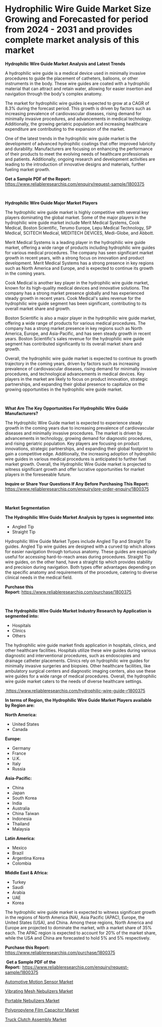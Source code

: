 <p><h1>Hydrophilic Wire Guide Market Size Growing and Forecasted for period from 2024 - 2031 and provides complete market analysis of this market</h1></p><p><strong>Hydrophilic Wire Guide Market Analysis and Latest Trends</strong></p>
<p><p>A hydrophilic wire guide is a medical device used in minimally invasive procedures to guide the placement of catheters, balloons, or other instruments in the body. These wire guides are coated with a hydrophilic material that can attract and retain water, allowing for easier insertion and navigation through the body's complex anatomy.</p><p>The market for hydrophilic wire guides is expected to grow at a CAGR of 8.3% during the forecast period. This growth is driven by factors such as increasing prevalence of cardiovascular diseases, rising demand for minimally invasive procedures, and advancements in medical technology. Additionally, the growing geriatric population and increasing healthcare expenditure are contributing to the expansion of the market.</p><p>One of the latest trends in the hydrophilic wire guide market is the development of advanced hydrophilic coatings that offer improved lubricity and durability. Manufacturers are focusing on enhancing the performance of their products to meet the evolving needs of healthcare professionals and patients. Additionally, ongoing research and development activities are leading to the introduction of innovative designs and materials, further fueling market growth.</p></p>
<p><strong>Get a Sample PDF of the Report:&nbsp;</strong> <a href="https://www.reliableresearchiq.com/enquiry/request-sample/1800375">https://www.reliableresearchiq.com/enquiry/request-sample/1800375</a></p>
<p>&nbsp;</p>
<p><strong>Hydrophilic Wire Guide Major Market Players</strong></p>
<p><p>The hydrophilic wire guide market is highly competitive with several key players dominating the global market. Some of the major players in the hydrophilic wire guide market include Merit Medical Systems, Cook Medical, Boston Scientific, Terumo Europe, Lepu Medical Technology, SP Medical, SCITECH Medical, MEDITECH DEVICES, Medi-Globe, and Abbott.</p><p>Merit Medical Systems is a leading player in the hydrophilic wire guide market, offering a wide range of products including hydrophilic wire guides for various medical procedures. The company has seen significant market growth in recent years, with a strong focus on innovation and product development. Merit Medical Systems has a strong presence in key regions such as North America and Europe, and is expected to continue its growth in the coming years.</p><p>Cook Medical is another key player in the hydrophilic wire guide market, known for its high-quality medical devices and innovative solutions. The company has a strong market presence globally and has experienced steady growth in recent years. Cook Medical's sales revenue for the hydrophilic wire guide segment has been significant, contributing to its overall market share and growth.</p><p>Boston Scientific is also a major player in the hydrophilic wire guide market, offering a wide range of products for various medical procedures. The company has a strong market presence in key regions such as North America, Europe, and Asia-Pacific, and has seen steady growth in recent years. Boston Scientific's sales revenue for the hydrophilic wire guide segment has contributed significantly to its overall market share and growth.</p><p>Overall, the hydrophilic wire guide market is expected to continue its growth trajectory in the coming years, driven by factors such as increasing prevalence of cardiovascular diseases, rising demand for minimally invasive procedures, and technological advancements in medical devices. Key players in the market are likely to focus on product innovation, strategic partnerships, and expanding their global presence to capitalize on the growing opportunities in the hydrophilic wire guide market.</p></p>
<p>&nbsp;</p>
<p><strong>What Are The Key Opportunities For Hydrophilic Wire Guide Manufacturers?</strong></p>
<p><p>The Hydrophilic Wire Guide market is expected to experience steady growth in the coming years due to increasing prevalence of cardiovascular diseases and minimally invasive procedures. The market is driven by advancements in technology, growing demand for diagnostic procedures, and rising geriatric population. Key players are focusing on product innovations, strategic partnerships, and expanding their global footprint to gain a competitive edge. Additionally, the increasing adoption of hydrophilic wire guides in various medical procedures is anticipated to further fuel market growth. Overall, the Hydrophilic Wire Guide market is projected to witness significant growth and offer lucrative opportunities for market players in the foreseeable future.</p></p>
<p><strong>Inquire or Share Your Questions If Any Before Purchasing This Report:</strong> <a href="https://www.reliableresearchiq.com/enquiry/pre-order-enquiry/1800375">https://www.reliableresearchiq.com/enquiry/pre-order-enquiry/1800375</a></p>
<p>&nbsp;</p>
<p><strong>Market Segmentation</strong></p>
<p><strong>The Hydrophilic Wire Guide Market Analysis by types is segmented into:</strong></p>
<p><ul><li>Angled Tip</li><li>Straight Tip</li></ul></p>
<p><p>Hydrophilic Wire Guide Market Types include Angled Tip and Straight Tip guides. Angled Tip wire guides are designed with a curved tip which allows for easier navigation through tortuous anatomy. These guides are especially useful for accessing hard-to-reach areas during procedures. Straight Tip wire guides, on the other hand, have a straight tip which provides stability and precision during navigation. Both types offer advantages depending on the specific anatomy and requirements of the procedure, catering to diverse clinical needs in the medical field.</p></p>
<p><strong>Purchase this Report:&nbsp;</strong><a href="https://www.reliableresearchiq.com/purchase/1800375">https://www.reliableresearchiq.com/purchase/1800375</a></p>
<p>&nbsp;</p>
<p><strong>The Hydrophilic Wire Guide Market Industry Research by Application is segmented into:</strong></p>
<p><ul><li>Hospitals</li><li>Clinics</li><li>Others</li></ul></p>
<p><p>The hydrophilic wire guide market finds application in hospitals, clinics, and other healthcare facilities. Hospitals utilize these wire guides during various diagnostic and interventional procedures, such as endoscopies and drainage catheter placements. Clinics rely on hydrophilic wire guides for minimally invasive surgeries and biopsies. Other healthcare facilities, like ambulatory surgical centers and diagnostic imaging centers, also use these wire guides for a wide range of medical procedures. Overall, the hydrophilic wire guide market caters to the needs of diverse healthcare settings.</p></p>
<p><a href="https://www.reliableresearchiq.com/hydrophilic-wire-guide-r1800375">&nbsp;https://www.reliableresearchiq.com/hydrophilic-wire-guide-r1800375</a></p>
<p><strong>In terms of Region, the Hydrophilic Wire Guide Market Players available by Region are:</strong></p>
<p>
    <p> <strong> North America: </strong>
        <ul>
            <li>United States</li>
            <li>Canada</li>
        </ul>
        </p> 
    <p> <strong> Europe: </strong>
        <ul>
            <li>Germany</li>
            <li>France</li>
            <li>U.K.</li>
            <li>Italy</li>
            <li>Russia</li>
        </ul>
        </p> 
    <p> <strong> Asia-Pacific: </strong>
        <ul>
            <li>China</li>
            <li>Japan</li>
            <li>South Korea</li>
            <li>India</li>
            <li>Australia</li>
            <li>China Taiwan</li>
            <li>Indonesia</li>
            <li>Thailand</li>
            <li>Malaysia</li>
        </ul>
        </p> 
    <p> <strong> Latin America: </strong>
        <ul>
            <li>Mexico</li>
            <li>Brazil</li>
            <li>Argentina Korea</li>
            <li>Colombia</li>
        </ul>
        </p> 
    <p> <strong> Middle East & Africa: </strong>
        <ul>
            <li>Turkey</li>
            <li>Saudi</li>
            <li>Arabia</li>
            <li>UAE</li>
            <li>Korea</li>
        </ul>
    </p>
    </p>
<p><p>The hydrophilic wire guide market is expected to witness significant growth in the regions of North America (NA), Asia Pacific (APAC), Europe, the United States (USA), and China. Among these regions, North America and Europe are projected to dominate the market, with a market share of 35% each. The APAC region is expected to account for 20% of the market share, while the USA and China are forecasted to hold 5% and 5% respectively.</p></p>
<p><strong>Purchase this Report: </strong><a href="https://www.reliableresearchiq.com/purchase/1800375">https://www.reliableresearchiq.com/purchase/1800375</a></p>
<p>&nbsp;<strong>Get a Sample PDF of the Report:&nbsp;&nbsp;</strong><a href="https://www.reliableresearchiq.com/enquiry/request-sample/1800375">https://www.reliableresearchiq.com/enquiry/request-sample/1800375</a></p>
<p><strong></strong></p>
<p><p><a href="https://medium.com/@alexander.bell98078/emerging-trends-in-automotive-motion-sensor-market-global-outlook-and-future-prospects-from-2024-60a88e4ec712">Automotive Motion Sensor Market</a></p><p><a href="https://github.com/JosephWillisbXXgf/Market-Research-Report-List-1/blob/main/vibrating-mesh-nebulizers-market.md">Vibrating Mesh Nebulizers Market</a></p><p><a href="https://github.com/jakobeblake56/Market-Research-Report-List-1/blob/main/portable-nebulizers-market.md">Portable Nebulizers Market</a></p><p><a href="https://medium.com/@kathleenjacksond65/insights-into-the-polypropylene-film-capacitor-industry-market-financial-status-market-size-and-7753669cd4b7">Polypropylene Film Capacitor Market</a></p><p><a href="https://medium.com/@caraleeh23/truck-clutch-assembly-market-a-global-and-regional-analysis-focus-on-region-country-level-5e8f876b9da3">Truck Clutch Assembly Market</a></p></p>